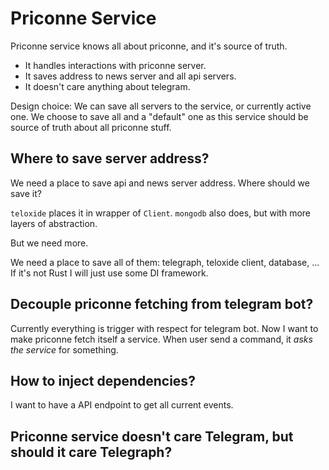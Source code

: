 # Priconne Service

Priconne service knows all about priconne, and it's source of truth.
- It handles interactions with priconne server.
- It saves address to news server and all api servers.
- It doesn't care anything about telegram.

Design choice: 
We can save all servers to the service, or currently active one. 
We choose to save all and a "default" one as this service should be source of truth about all priconne stuff.

## Where to save server address?

We need a place to save api and news server address.
Where should we save it?

`teloxide` places it in wrapper of `Client`.
`mongodb` also does, but with more layers of abstraction.

But we need more.

We need a place to save all of them: telegraph, teloxide client, database, ...
If it's not Rust I will just use some DI framework.

## Decouple priconne fetching from telegram bot?

Currently everything is trigger with respect for telegram bot.
Now I want to make priconne fetch itself a service. 
When user send a command, it *asks the service* for something.
 
## How to inject dependencies?

I want to have a API endpoint to get all current events.

## Priconne service doesn't care Telegram, but should it care Telegraph?


